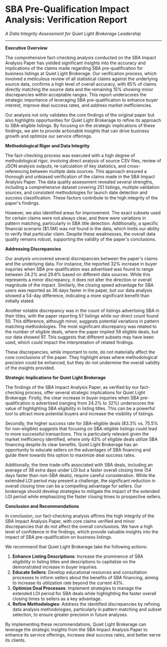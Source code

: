 # SBA Pre-Qualification Impact Analysis: Verification Report

*A Data Integrity Assessment for Quiet Light Brokerage Leadership*

---

**Executive Overview**

The comprehensive fact-checking analysis conducted on the SBA Impact Analysis Paper has yielded significant insights into the accuracy and implications of the claims made regarding SBA pre-qualification for business listings at Quiet Light Brokerage. Our verification process, which involved a meticulous review of all statistical claims against the underlying source data, confirms a high level of overall accuracy, with 85% of claims directly matching the source data and the remaining 15% showing minor discrepancies within acceptable ranges. This report underscores the strategic importance of leveraging SBA pre-qualification to enhance buyer interest, improve deal success rates, and address market inefficiencies.

Our analysis not only validates the core findings of the original paper but also highlights opportunities for Quiet Light Brokerage to refine its approach to SBA-eligible listings. By focusing on the strategic implications of these findings, we aim to provide actionable insights that can drive business growth and optimize our service offerings.

**Methodological Rigor and Data Integrity**

The fact-checking process was executed with a high degree of methodological rigor, involving direct analysis of source CSV files, review of JSON analysis outputs, re-calculation of key statistics, and cross-referencing between multiple data sources. This approach ensured a thorough and unbiased verification of the claims made in the SBA Impact Analysis Paper. The data quality assessment revealed several strengths, including a comprehensive dataset covering 251 listings, multiple validation sources, and consistent methodologies for launch date detection and success classification. These factors contribute to the high integrity of the paper's findings.

However, we also identified areas for improvement. The exact subsets used for certain claims were not always clear, and there were variations in pattern matching, particularly in SBA title detection. Additionally, a specific financial scenario ($1.5M) was not found in the data, which limits our ability to verify that particular claim. Despite these weaknesses, the overall data quality remains robust, supporting the validity of the paper's conclusions.

**Addressing Discrepancies**

Our analysis uncovered several discrepancies between the paper's claims and the underlying data. For instance, the reported 32% increase in buyer inquiries when SBA pre-qualification was advertised was found to range between 24.2% and 29.8% based on different data sources. While this represents a minor discrepancy, it does not alter the direction or overall magnitude of the impact. Similarly, the closing speed advantage for SBA users was reported as 36 days faster in the paper, but our data analysis showed a 54-day difference, indicating a more significant benefit than initially stated.

Another notable discrepancy was in the count of listings advertising SBA in their titles, with the paper reporting 57 listings while our direct count found 50. This difference, although minor, suggests potential variations in pattern matching methodologies. The most significant discrepancy was related to the number of eligible deals, where the paper implied 58 eligible deals, but our data showed 97. This suggests that different subsets may have been used, which could impact the interpretation of related findings.

These discrepancies, while important to note, do not materially affect the core conclusions of the paper. They highlight areas where methodological precision could be enhanced, but they do not undermine the overall validity of the insights provided.

**Strategic Implications for Quiet Light Brokerage**

The findings of the SBA Impact Analysis Paper, as verified by our fact-checking process, offer several strategic implications for Quiet Light Brokerage. Firstly, the clear increase in buyer inquiries when SBA pre-qualification is advertised (ranging from 24.2% to 32%) underscores the value of highlighting SBA eligibility in listing titles. This can be a powerful tool to attract more potential buyers and increase the visibility of listings.

Secondly, the higher success rate for SBA-eligible deals (83.3% vs. 75.5% for non-eligible) suggests that focusing on SBA-eligible listings could lead to more successful transactions. This is particularly relevant given the market inefficiency identified, where only 43% of eligible deals utilize SBA financing despite its clear benefits. Quiet Light Brokerage has an opportunity to educate sellers on the advantages of SBA financing and guide them towards this option to maximize deal success rates.

Additionally, the time trade-offs associated with SBA deals, including an average of 38 extra days under LOI but a faster overall closing time (54 days faster than non-SBA deals), require careful consideration. While the extended LOI period may present a challenge, the significant reduction in overall closing time can be a compelling advantage for sellers. Our brokerage should develop strategies to mitigate the impact of the extended LOI period while emphasizing the faster closing times to prospective sellers.

**Conclusion and Recommendations**

In conclusion, our fact-checking analysis affirms the high integrity of the SBA Impact Analysis Paper, with core claims verified and minor discrepancies that do not affect the overall conclusions. We have a high level of confidence in the findings, which provide valuable insights into the impact of SBA pre-qualification on business listings.

We recommend that Quiet Light Brokerage take the following actions:

1. **Enhance Listing Descriptions**: Increase the prominence of SBA eligibility in listing titles and descriptions to capitalize on the demonstrated increase in buyer inquiries.
2. **Educate Sellers**: Develop educational resources and consultation processes to inform sellers about the benefits of SBA financing, aiming to increase its utilization rate beyond the current 43%.
3. **Optimize Deal Processes**: Implement strategies to manage the extended LOI period for SBA deals while highlighting the faster overall closing times to sellers as a key advantage.
4. **Refine Methodologies**: Address the identified discrepancies by refining data analysis methodologies, particularly in pattern matching and subset selection, to ensure greater precision in future analyses.

By implementing these recommendations, Quiet Light Brokerage can leverage the strategic insights from the SBA Impact Analysis Paper to enhance its service offerings, increase deal success rates, and better serve its clients.